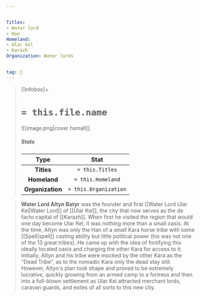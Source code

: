 ```yaml
---


Titles:
- Water lord
- Han
Homeland:
- Ular kel
- Karazh
Organization: Water lords


tag: 👤️
---
```


> [!infobox]+
> #  `= this.file.name`
> ![[image.png|cover hsmall]]
> ##### Stats
> Type | Stat |
> :---: |:---:|
> **Titles** | `= this.Titles` |
> **Homeland** | `= this.Homeland` |
> **Organization** | `= this.Organization` |



> **Water Lord Altyn Batyr** was the founder and first [[Water Lord Ular Kel|Water Lord]] of [[Ular Kel]], the city that now serves as the de facto capital of [[Karazh]]. When first he visited the region that would one day become Ular Kel, it was nothing more than a small oasis. At the time, Altyn was only the Han of a small Kara horse tribe with some [[Spell|spell]] casting ability but little political power (his was not one of the 13 great tribes). He came up with the idea of fortifying this ideally located oasis and charging the other Kara for access to it. Initially, Altyn and his tribe were mocked by the other Kara as the "Dead Tribe", as to the nomadic Kara only the dead stay still. However, Altyn's plan took shape and proved to be extremely lucrative, quickly growing from an armed camp to a fortress and then into a full-blown settlement as Ular Kel attracted merchant lords, caravan guards, and exiles of all sorts to this new city.








